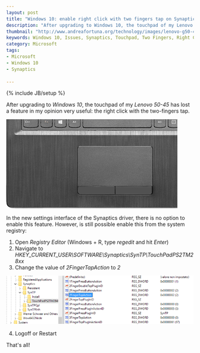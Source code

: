 ```yaml
---
layout: post
title: "Windows 10: enable right click with two fingers tap on Synaptics touchpad"
description: "After upgrading to Windows 10, the touchpad of my Lenovo 50-45 has lost a feature in my opinion very useful: the right click with the two-fingers tap."
thumbnail: "http://www.andreafortuna.org/technology/images/lenovo-g50-45.png"
keywords: Windows 10, Issues, Synaptics, Touchpad, Two Fingers, Right Click
category: Microsoft
tags: 
- Microsoft
- Windows 10
- Synaptics

---
```

{% include JB/setup %}


After upgrading to *Windows 10*, the touchpad of my *Lenovo 50-45* has lost a feature in my opinion very useful: the right click with the two-fingers tap.

![WUDO](/technology/images/lenovo-g50-45.png)
<!-- more -->

In the new settings interface of the Synaptics driver, there is no option to enable this feature.
However, is still possible enable this from the system registry:

1. Open *Registry Editor* (Windows + R, type *regedit* and hit *Enter*)
2. Navigate to *HKEY_CURRENT_USER\SOFTWARE\Synaptics\SynTP\TouchPadPS2TM28xx*
3. Change the value of *2FingerTapAction* to *2*

![regedit](/technology/images/Synaptics2fingertap.PNG)

4. Logoff or Restart

That's all!